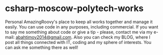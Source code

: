 # csharp-moscow-polytech-works
Personal AmazingRoovy's place to keep all works together and manage it easily. You can use code in any purposes, including commercial. If you want to say me something about code or give a tip - please, contact me via my e-mail: abahtimov2014@gmail.com. Also you can check my BLOG, where I post all things connected with IT, coding and my sphere of interests. You can ask me something there as well!
